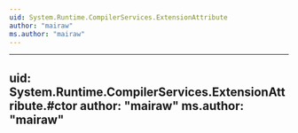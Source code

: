 ```yaml
---
uid: System.Runtime.CompilerServices.ExtensionAttribute
author: "mairaw"
ms.author: "mairaw"
---
```


---
uid: System.Runtime.CompilerServices.ExtensionAttribute.#ctor
author: "mairaw"
ms.author: "mairaw"
---
